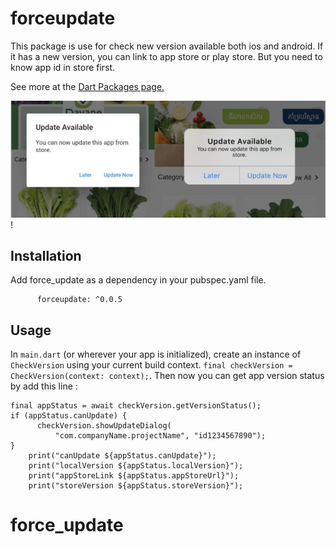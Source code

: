 # forceupdate

This package is use for check new version available both ios and android. If it has a new version, you can link to app store or play store. But you need to know app id in store first.

See more at the [Dart Packages page.](https://pub.dartlang.org/packages/new_version)

![Screenshots](screenshots/both.png)!

## Installation
Add force_update as a dependency in your pubspec.yaml file.
```dependencies:
      forceupdate: ^0.0.5
```

## Usage
In `main.dart` (or wherever your app is initialized), create an instance of `CheckVersion` using your current build context.
`final checkVersion = CheckVersion(context: context);`.
Then now you can get app version status by add this line :
```
final appStatus = await checkVersion.getVersionStatus();
if (appStatus.canUpdate) {
      checkVersion.showUpdateDialog(
          "com.companyName.projectName", "id1234567890");
}
    print("canUpdate ${appStatus.canUpdate}");
    print("localVersion ${appStatus.localVersion}");
    print("appStoreLink ${appStatus.appStoreUrl}");
    print("storeVersion ${appStatus.storeVersion}");
```

# force_update
